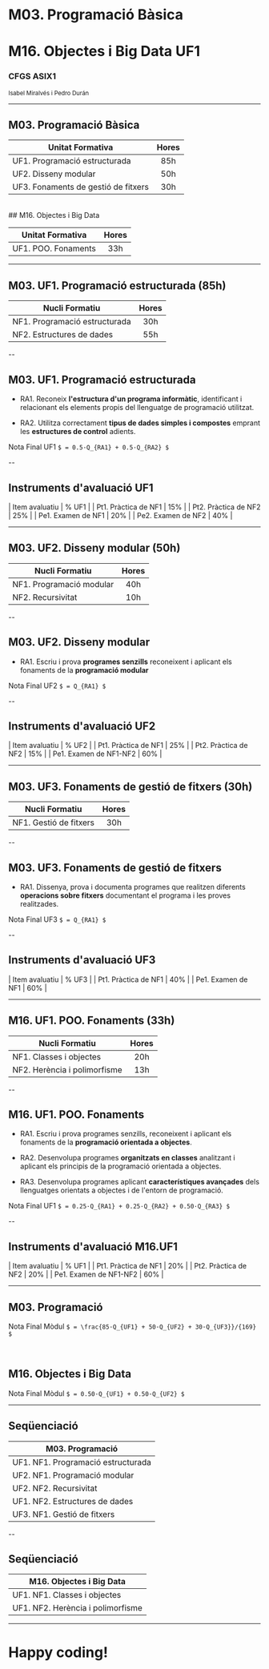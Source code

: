 <!-- .slide: class="intro" -->
# M03. Programació Bàsica
# M16. Objectes i Big Data UF1
### CFGS ASIX1
<small>Isabel Miralvés i Pedro Durán</small>

---

## M03. Programació Bàsica

| Unitat Formativa | Hores |
| - |:-:|
| UF1. Programació estructurada | 85h |
| UF2. Disseny modular | 50h |
| UF3. Fonaments de gestió de fitxers | 30h |
<br/>
## M16. Objectes i Big Data

| Unitat Formativa | Hores |
| - |:-:|
| UF1. POO. Fonaments | 33h |

---

## M03. UF1. Programació estructurada (85h)

| Nucli Formatiu | Hores |
| - |:-:|
| NF1. Programació estructurada | 30h |
| NF2. Estructures de dades | 55h |

--

## M03. UF1. Programació estructurada

*   RA1. Reconeix **l'estructura d'un programa informàtic**, identificant i relacionant els elements propis del llenguatge de programació utilitzat.

*   RA2. Utilitza correctament **tipus de dades simples i compostes** emprant les **estructures de control** adients.

Nota Final UF1 `$ = 0.5·Q_{RA1} + 0.5·Q_{RA2} $`

--

## Instruments d'avaluació UF1

| Item avaluatiu | % UF1 |
| Pt1. Pràctica de NF1 | 15% |
| Pt2. Pràctica de NF2 | 25% |
| Pe1. Examen de NF1 | 20% |
| Pe2. Examen de NF2 | 40% |

---

## M03. UF2. Disseny modular (50h)

| Nucli Formatiu | Hores |
| - |:-:|
| NF1. Programació modular | 40h |
| NF2. Recursivitat | 10h |

--

## M03. UF2. Disseny modular

*   RA1. Escriu i prova **programes senzills** reconeixent i aplicant els fonaments de la **programació modular**

Nota Final UF2 `$ = Q_{RA1} $`

--

## Instruments d'avaluació UF2

| Item avaluatiu | % UF2 |
| Pt1. Pràctica de NF1 | 25% |
| Pt2. Pràctica de NF2 | 15% |
| Pe1. Examen de NF1-NF2 | 60% |

---

## M03. UF3. Fonaments de gestió de fitxers (30h)

| Nucli Formatiu | Hores |
| - |:-:|
| NF1. Gestió de fitxers | 30h |

--

## M03. UF3. Fonaments de gestió de fitxers

*   RA1. Dissenya, prova i documenta programes que realitzen diferents **operacions sobre fitxers** documentant el programa i les proves realitzades. 

Nota Final UF3 `$ = Q_{RA1} $`

--

## Instruments d'avaluació UF3

| Item avaluatiu | % UF3 |
| Pt1. Pràctica de NF1 | 40% |
| Pe1. Examen de NF1 | 60% |

---

## M16. UF1. POO. Fonaments (33h)

| Nucli Formatiu | Hores |
| - |:-:|
| NF1. Classes i objectes | 20h |
| NF2. Herència i polimorfisme | 13h |

--

## M16. UF1. POO. Fonaments

*   RA1. Escriu i prova programes senzills, reconeixent i aplicant els fonaments de la **programació orientada a objectes**.

*   RA2. Desenvolupa programes **organitzats en classes** analitzant i aplicant els principis de la programació orientada a objectes.

*   RA3. Desenvolupa programes aplicant **característiques avançades** dels llenguatges orientats a objectes i de l'entorn de programació.

Nota Final UF1 `$ = 0.25·Q_{RA1} + 0.25·Q_{RA2} + 0.50·Q_{RA3} $`

--

## Instruments d'avaluació M16.UF1

| Item avaluatiu | % UF1 |
| Pt1. Pràctica de NF1 | 20% |
| Pt2. Pràctica de NF2 | 20% |
| Pe1. Examen de NF1-NF2 | 60% |

---

## M03. Programació

Nota Final Mòdul `$ = \frac{85·Q_{UF1} + 50·Q_{UF2} + 30·Q_{UF3}}/{169} $`

<br/>

## M16. Objectes i Big Data

Nota Final Mòdul `$ = 0.50·Q_{UF1} + 0.50·Q_{UF2} $`

---

## Seqüenciació

| M03. Programació |
| - |
| UF1. NF1. Programació estructurada |
| UF2. NF1. Programació modular |
| UF2. NF2. Recursivitat |
| UF1. NF2. Estructures de dades |
| UF3. NF1. Gestió de fitxers |

--

## Seqüenciació

| M16. Objectes i Big Data |
| - |
| UF1. NF1. Classes i objectes |
| UF1. NF2. Herència i polimorfisme |

---

<!-- .slide: data-background="https://media.giphy.com/media/iOQwN1nvGJ71e/giphy.gif" -->

# Happy coding!
